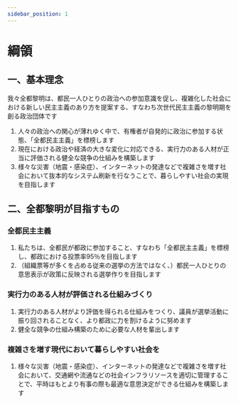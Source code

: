 ```yaml
---
sidebar_position: 1
---
```


# 綱領

## 一、基本理念

我々全都黎明は、都民一人ひとりの政治への参加意識を促し、複雑化した社会における新しい民主主義のあり方を提案する、すなわち次世代民主主義の黎明期を創る政治団体です

1. 人々の政治への関心が薄れゆく中で、有権者が自発的に政治に参加する状態、「全都民主主義」を標榜します
2. 現在における政治や経済の大きな変化に対応できる、実行力のある人材が正当に評価される健全な競争の仕組みを構築します
3. 様々な災害（地震・感染症）、インターネットの発達などで複雑さを増す社会において抜本的なシステム刷新を行なうことで、暮らしやすい社会の実現を目指します

## 二、全都黎明が目指すもの

### 全都民主主義

1. 私たちは、全都民が都政に参加すること、すなわち「全都民主主義」を標榜し、都政における投票率95％を目指します
2. （組織票等が多くを占める従来の選挙の方法ではなく、）都民一人ひとりの意思表示が政策に反映される選挙作りを目指します

### 実行力のある人材が評価される仕組みづくり

1. 実行力のある人材がより評価を得られる仕組みをつくり、議員が選挙活動に振り回されることなく、より都政に力を割けるように努めます
2. 健全な競争の仕組み構築のために必要な人材を輩出します

### 複雑さを増す現代において暮らしやすい社会を

1. 様々な災害（地震・感染症）、インターネットの発達などで複雑さを増す社会において、交通網や流通などの社会インフラリソースを適切に管理することで、平時はもとより有事の際も最適な意思決定ができる仕組みを構築します
